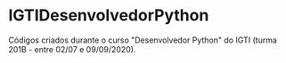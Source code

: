# IGTIDesenvolvedorPython
Códigos criados durante o curso "Desenvolvedor Python" do IGTI (turma 201B - entre 02/07 e 09/09/2020).
